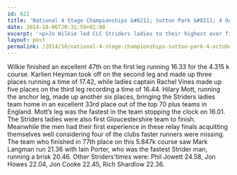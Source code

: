 ```yaml
---
id: 622
title: 'National 4 Stage Championships &#8211; Sutton Park &#8211; 4 October 2014'
date: 2014-10-06T20:31:59+01:00
excerpt: '<p>Jo Wilkie led CLC Striders ladies to their highest ever finish in the National 4 Stage Championships held at Sutton Park, Birmingham on Saturday 4 October 2014. </p>'
layout: post
permalink: /2014/10/national-4-stage-championships-sutton-park-4-october-2014/
---
```

Wilkie finished an excellent 47th on the first leg running 16.33 for the 4.315 k course. Karlien Heyman took off on the second leg and made up three places running a time of 17.42, while ladies captain Rachel Vines made up five places on the third leg recording a time of 16.44. Hilary Mott, running the anchor leg, made up another six places, bringing the Striders ladies team home in an excellent 33rd place out of the top 70 plus teams in England. Mott&#8217;s leg was the fastest in the team stopping the clock on 16.01. The Striders ladies were also first Gloucestershire team to finish.  
Meanwhile the men had their first experience in these relay finals acquitting themselves well considering four of the clubs faster runners were missing. The team who finished in 77th place on this 5.847k course saw Mark Langman run 21.36 with Iain Porter, who was the fastest Strider man, running a brisk 20.46. Other Striders&#8217;times were: Phil Jowett 24.58, Jon Howes 22.04, Jon Cooke 22.45, Rich Shardlow 22.36.